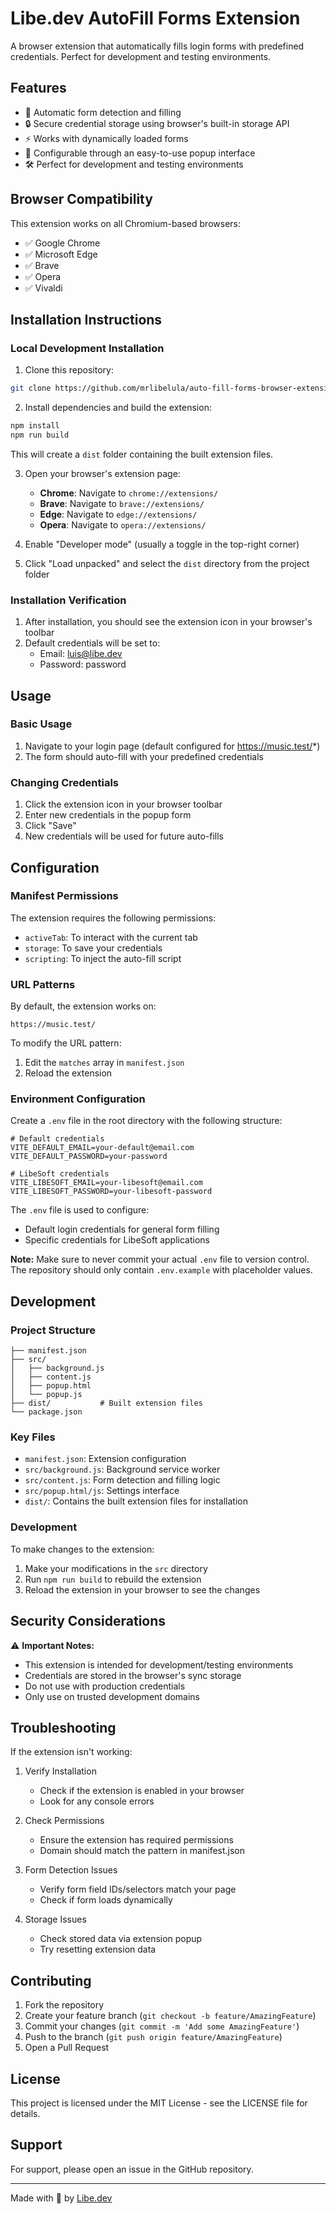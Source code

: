 # Libe.dev AutoFill Forms Extension

A browser extension that automatically fills login forms with predefined credentials. Perfect for development and testing environments.

## Features

- 🚀 Automatic form detection and filling
- 🔒 Secure credential storage using browser's built-in storage API
- ⚡ Works with dynamically loaded forms
- 🎯 Configurable through an easy-to-use popup interface
- 🛠️ Perfect for development and testing environments

## Browser Compatibility

This extension works on all Chromium-based browsers:
- ✅ Google Chrome
- ✅ Microsoft Edge
- ✅ Brave
- ✅ Opera
- ✅ Vivaldi

## Installation Instructions

### Local Development Installation

1. Clone this repository:

```bash
git clone https://github.com/mrlibelula/auto-fill-forms-browser-extension.git
```

2. Install dependencies and build the extension:

```bash
npm install
npm run build
```

This will create a `dist` folder containing the built extension files.

3. Open your browser's extension page:
   - **Chrome**: Navigate to `chrome://extensions/`
   - **Brave**: Navigate to `brave://extensions/`
   - **Edge**: Navigate to `edge://extensions/`
   - **Opera**: Navigate to `opera://extensions/`

4. Enable "Developer mode" (usually a toggle in the top-right corner)

5. Click "Load unpacked" and select the `dist` directory from the project folder

### Installation Verification
1. After installation, you should see the extension icon in your browser's toolbar
2. Default credentials will be set to:
   - Email: luis@libe.dev
   - Password: password

## Usage

### Basic Usage
1. Navigate to your login page (default configured for https://music.test/*)
2. The form should auto-fill with your predefined credentials

### Changing Credentials
1. Click the extension icon in your browser toolbar
2. Enter new credentials in the popup form
3. Click "Save"
4. New credentials will be used for future auto-fills

## Configuration

### Manifest Permissions
The extension requires the following permissions:
- `activeTab`: To interact with the current tab
- `storage`: To save your credentials
- `scripting`: To inject the auto-fill script

### URL Patterns
By default, the extension works on:

```
https://music.test/
```

To modify the URL pattern:
1. Edit the `matches` array in `manifest.json`
2. Reload the extension

### Environment Configuration

Create a `.env` file in the root directory with the following structure:

```env
# Default credentials
VITE_DEFAULT_EMAIL=your-default@email.com
VITE_DEFAULT_PASSWORD=your-password

# LibeSoft credentials
VITE_LIBESOFT_EMAIL=your-libesoft@email.com
VITE_LIBESOFT_PASSWORD=your-libesoft-password
```

The `.env` file is used to configure:
- Default login credentials for general form filling
- Specific credentials for LibeSoft applications

**Note:** Make sure to never commit your actual `.env` file to version control. The repository should only contain `.env.example` with placeholder values.

## Development

### Project Structure

```
├── manifest.json
├── src/
│   ├── background.js
│   ├── content.js
│   ├── popup.html
│   └── popup.js
├── dist/           # Built extension files
└── package.json
```

### Key Files
- `manifest.json`: Extension configuration
- `src/background.js`: Background service worker
- `src/content.js`: Form detection and filling logic
- `src/popup.html/js`: Settings interface
- `dist/`: Contains the built extension files for installation

### Development

To make changes to the extension:

1. Make your modifications in the `src` directory
2. Run `npm run build` to rebuild the extension
3. Reload the extension in your browser to see the changes

## Security Considerations

⚠️ **Important Notes:**
- This extension is intended for development/testing environments
- Credentials are stored in the browser's sync storage
- Do not use with production credentials
- Only use on trusted development domains

## Troubleshooting

If the extension isn't working:

1. Verify Installation
   - Check if the extension is enabled in your browser
   - Look for any console errors

2. Check Permissions
   - Ensure the extension has required permissions
   - Domain should match the pattern in manifest.json

3. Form Detection Issues
   - Verify form field IDs/selectors match your page
   - Check if form loads dynamically

4. Storage Issues
   - Check stored data via extension popup
   - Try resetting extension data

## Contributing

1. Fork the repository
2. Create your feature branch (`git checkout -b feature/AmazingFeature`)
3. Commit your changes (`git commit -m 'Add some AmazingFeature'`)
4. Push to the branch (`git push origin feature/AmazingFeature`)
5. Open a Pull Request

## License

This project is licensed under the MIT License - see the LICENSE file for details.

## Support

For support, please open an issue in the GitHub repository.

---

Made with 🧠 by [Libe.dev](https://libe.dev)

